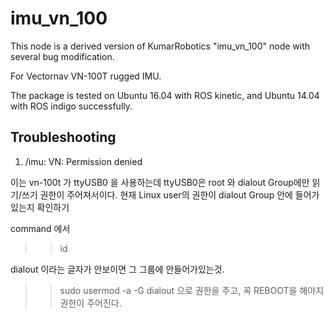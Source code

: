 # imu\_vn\_100
This node is a derived version of KumarRobotics "imu_vn_100" node with several bug modification.

For Vectornav VN-100T rugged IMU.

The package is tested on Ubuntu 16.04 with ROS kinetic, and Ubuntu 14.04 with ROS indigo successfully.

## Troubleshooting
1. /imu: VN: Permission denied

이는 vn-100t 가 ttyUSB0 을 사용하는데 ttyUSB0은 root 와 dialout Group에만 읽기/쓰기 권한이 주어져서이다. 
현재 Linux user의 권한이 dialout Group 안에 들어가있는지 확인하기 

command 에서
>>id

dialout 이라는 글자가 안보이면 그 그룹에 안들어가있는것.

>> sudo usermod -a -G dialout <username> 으로 권한을 주고, 꼭 REBOOT을 해야지 권한이 주어진다.



